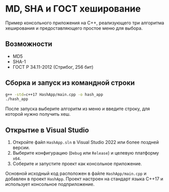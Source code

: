 # MD, SHA и ГОСТ хеширование

Пример консольного приложения на C++, реализующего три алгоритма хеширования и предоставляющего простое меню для выбора.

## Возможности

- MD5
- SHA-1
- ГОСТ Р 34.11-2012 (Стрибог, 256 бит)

## Сборка и запуск из командной строки

```bash
g++ -std=c++17 HashApp/main.cpp -o hash_app
./hash_app
```

После запуска выберите алгоритм из меню и введите строку, для которой нужно получить хеш.

## Открытие в Visual Studio

1. Откройте файл `HashApp.sln` в Visual Studio 2022 или более поздней версии.
2. Выберите конфигурацию (`Debug` или `Release`) и целевую платформу `x64`.
3. Соберите и запустите проект как консольное приложение.

Основной исходный код расположен в файле `HashApp/main.cpp` и добавлен в проект `HashApp`. Проект настроен на стандарт языка C++17 и использует консольное подприложение.
